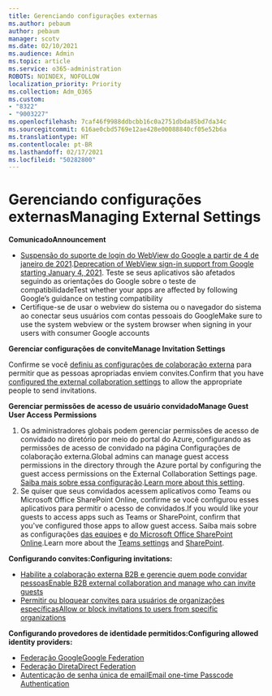 ```yaml
---
title: Gerenciando configurações externas
ms.author: pebaum
author: pebaum
manager: scotv
ms.date: 02/10/2021
ms.audience: Admin
ms.topic: article
ms.service: o365-administration
ROBOTS: NOINDEX, NOFOLLOW
localization_priority: Priority
ms.collection: Adm_O365
ms.custom:
- "8322"
- "9003227"
ms.openlocfilehash: 7caf46f9988ddbcbb16c0a2751dbda85bd7da34c
ms.sourcegitcommit: 616ae0cbd5769e12ae428e00088840cf05e52b6a
ms.translationtype: HT
ms.contentlocale: pt-BR
ms.lasthandoff: 02/17/2021
ms.locfileid: "50282800"
---
```

# <a name="managing-external-settings"></a><span data-ttu-id="603e7-102">Gerenciando configurações externas</span><span class="sxs-lookup"><span data-stu-id="603e7-102">Managing External Settings</span></span>

<span data-ttu-id="603e7-103">**Comunicado**</span><span class="sxs-lookup"><span data-stu-id="603e7-103">**Announcement**</span></span>

- <span data-ttu-id="603e7-104">[Suspensão do suporte de login do WebView do Google a partir de 4 de janeiro de 2021](https://docs.microsoft.com/azure/active-directory/external-identities/google-federation?WT.mc_id=Portal-Microsoft_Azure_Support#deprecation-of-webview-sign-in-support).</span><span class="sxs-lookup"><span data-stu-id="603e7-104">[Deprecation of WebView sign-in support from Google starting January 4, 2021](https://docs.microsoft.com/azure/active-directory/external-identities/google-federation?WT.mc_id=Portal-Microsoft_Azure_Support#deprecation-of-webview-sign-in-support).</span></span> <span data-ttu-id="603e7-105">Teste se seus aplicativos são afetados seguindo as orientações do Google sobre o teste de compatibilidade</span><span class="sxs-lookup"><span data-stu-id="603e7-105">Test whether your apps are affected by following Google’s guidance on testing compatibility</span></span>
- <span data-ttu-id="603e7-106">Certifique-se de usar o webview do sistema ou o navegador do sistema ao conectar seus usuários com contas pessoais do Google</span><span class="sxs-lookup"><span data-stu-id="603e7-106">Make sure to use the system webview or the system browser when signing in your users with consumer Google accounts</span></span>

<span data-ttu-id="603e7-107">**Gerenciar configurações de convite**</span><span class="sxs-lookup"><span data-stu-id="603e7-107">**Manage Invitation Settings**</span></span>

<span data-ttu-id="603e7-108">Confirme se você [definiu as configurações de colaboração externa](https://docs.microsoft.com/azure/active-directory/external-identities/delegate-invitations?WT.mc_id=Portal-Microsoft_Azure_Support) para permitir que as pessoas apropriadas enviem convites.</span><span class="sxs-lookup"><span data-stu-id="603e7-108">Confirm that you have [configured the external collaboration settings](https://docs.microsoft.com/azure/active-directory/external-identities/delegate-invitations?WT.mc_id=Portal-Microsoft_Azure_Support) to allow the appropriate people to send invitations.</span></span>

<span data-ttu-id="603e7-109">**Gerenciar permissões de acesso de usuário convidado**</span><span class="sxs-lookup"><span data-stu-id="603e7-109">**Manage Guest User Access Permissions**</span></span>

1. <span data-ttu-id="603e7-110">Os administradores globais podem gerenciar permissões de acesso de convidado no diretório por meio do portal do Azure, configurando as permissões de acesso de convidado na página Configurações de colaboração externa.</span><span class="sxs-lookup"><span data-stu-id="603e7-110">Global admins can manage guest access permissions in the directory through the Azure portal by configuring the guest access permissions on the External Collaboration Settings page.</span></span> <span data-ttu-id="603e7-111">[Saiba mais sobre essa configuração](https://docs.microsoft.com/azure/active-directory/fundamentals/users-default-permissions?WT.mc_id=Portal-Microsoft_Azure_Support).</span><span class="sxs-lookup"><span data-stu-id="603e7-111">[Learn more about this setting](https://docs.microsoft.com/azure/active-directory/fundamentals/users-default-permissions?WT.mc_id=Portal-Microsoft_Azure_Support).</span></span>
2. <span data-ttu-id="603e7-112">Se quiser que seus convidados acessem aplicativos como Teams ou Microsoft Office SharePoint Online, confirme se você configurou esses aplicativos para permitir o acesso de convidados.</span><span class="sxs-lookup"><span data-stu-id="603e7-112">If you would like your guests to access apps such as Teams or SharePoint, confirm that you've configured those apps to allow guest access.</span></span> <span data-ttu-id="603e7-113">Saiba mais sobre as configurações [das equipes](https://docs.microsoft.com/microsoftteams/guest-access?WT.mc_id=Portal-Microsoft_Azure_Support) e [do Microsoft Office SharePoint Online](https://docs.microsoft.com/sharepoint/external-sharing-overview?WT.mc_id=Portal-Microsoft_Azure_Support).</span><span class="sxs-lookup"><span data-stu-id="603e7-113">Learn more about the [Teams settings](https://docs.microsoft.com/microsoftteams/guest-access?WT.mc_id=Portal-Microsoft_Azure_Support) and [SharePoint](https://docs.microsoft.com/sharepoint/external-sharing-overview?WT.mc_id=Portal-Microsoft_Azure_Support).</span></span>

<span data-ttu-id="603e7-114">**Configurando convites:**</span><span class="sxs-lookup"><span data-stu-id="603e7-114">**Configuring invitations:**</span></span>

- [<span data-ttu-id="603e7-115">Habilite a colaboração externa B2B e gerencie quem pode convidar pessoas</span><span class="sxs-lookup"><span data-stu-id="603e7-115">Enable B2B external collaboration and manage who can invite guests</span></span>](https://docs.microsoft.com/azure/active-directory/b2b/delegate-invitations?WT.mc_id=Portal-Microsoft_Azure_Support)
- [<span data-ttu-id="603e7-116">Permitir ou bloquear convites para usuários de organizações específicas</span><span class="sxs-lookup"><span data-stu-id="603e7-116">Allow or block invitations to users from specific organizations</span></span>](https://docs.microsoft.com/azure/active-directory/b2b/allow-deny-list?WT.mc_id=Portal-Microsoft_Azure_Support)

<span data-ttu-id="603e7-117">**Configurando provedores de identidade permitidos:**</span><span class="sxs-lookup"><span data-stu-id="603e7-117">**Configuring allowed identity providers:**</span></span>

- [<span data-ttu-id="603e7-118">Federação Google</span><span class="sxs-lookup"><span data-stu-id="603e7-118">Google Federation</span></span>](https://docs.microsoft.com/azure/active-directory/b2b/google-federation?WT.mc_id=Portal-Microsoft_Azure_Support)
- [<span data-ttu-id="603e7-119">Federação Direta</span><span class="sxs-lookup"><span data-stu-id="603e7-119">Direct Federation</span></span>](https://docs.microsoft.com/azure/active-directory/b2b/direct-federation?WT.mc_id=Portal-Microsoft_Azure_Support)
- [<span data-ttu-id="603e7-120">Autenticação de senha única de email</span><span class="sxs-lookup"><span data-stu-id="603e7-120">Email one-time Passcode Authentication</span></span>](https://docs.microsoft.com/azure/active-directory/b2b/one-time-passcode?WT.mc_id=Portal-Microsoft_Azure_Support)
